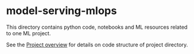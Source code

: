 # model-serving-mlops

This directory contains python code, notebooks and ML resources related to one ML project.

See the [Project overview](../docs/project-overview.md) for details on code structure of project directory.